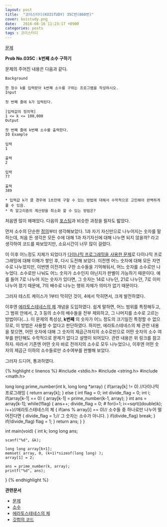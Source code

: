 ```yaml
---
layout: post
title:  "코이스터디(KOISTUDY) 35C번(860번)"
cover: koistudy.png
date:   2016-08-16 11:23:17 +0900
categories: posts
tags : 코이스터디
---
```


[문제](http://koistudy.net/?mid=prob_page&NO=860)

**Prob No.035C : k번째 소수 구하기**

문제의 주어진 내용은 다음과 같다.

    Background

    한 정수 k를 입력받아 k번째 소수를 구하는 프로그램을 작성하시오.
    Input

    첫 번째 줄에 k가 입력된다.

    [입력값의 정의역]
    1 <= k <= 100,000
    Output

    첫 번째 줄에 k번째 소수를 출력한다.
    IO Example

    입력
    1

    출력
    2

    입력
    77

    출력
    389

    * 입력값 k가 클 경우에 1초만에 구할 수 있는 방법에 대해서 수학적으로 고민해야 완벽하게 풀 수 있음.
    * 즉 알고리즘의 계산량을 최소화 할 수 있는 방법은?

처음엔 많이 헤매었다. 다음의 [포스팅](http://marobiana.tistory.com/89)과 비슷한 과정을 필자도 밟았다.

먼저 소수의 단순한 [정의](https://ko.wikipedia.org/wiki/소수_(수론))부터 생각해보았다. 1과 자기 자신만으로 나누어지는 숫자를 말하는데, 처음 든 생각은 모든 수에 대해 1과 자기자신에 대해 나누면 되지 않을까? 라고 생각하여 코드를 짜보았지만, 소요시간이 너무 많이 걸렸다.

이 이후 어느정도 지체가 되었다가 [다이나믹 프로그래밍을 사용한 문제](https://nugisquare.github.io/posts/2016/08/12/koi-155.html)로 다이나믹 프로그래밍에 대해 이해가 쌓인 후, 다시 도전해 보았다. 이전엔 어느 숫자에 대해 모든 자연수로 나누었지만, 이번엔 이전까지 구한 소수들을 기억해둬서, 어느 숫자를 소수로만 나누었다. 소수로만 나눠도 어느 숫자가 소수인지 아닌지가 판별이 가능하기 때문이다. 예를 들어 7로 나누어 지는 숫자가 있다면, 그 숫자는 14로 나누던, 21로 나누던, 7로 이미 나누어 졌기 때문에, 7의 배수로 나누는 행위 자체가 의미가 없기 때문이다.

그러자 테스트 케이스가 1부터 막히던 것이, 4에서 막히면서, 크게 발전하였다.

이후엔 [에라토스테네스의 체](https://namu.wiki/w/에라토스테네스의%20체) 개념을 도입하였다. 쉽게 말하면, 어느 범위를 특정해두고, 그 범위 안에서, 2, 3 등의 소수의 배수들을 전부 제외하고, 그 나머지를 소수로 고르는 방법이다(...). 이 문제의 특성상, **k번째** 의 숫자가 어느 정도의 크기일진 특정할 수 없으므로, 이 방법은 사용할 수 없다고 판단하였다. 하지만, 에라토스테네스의 체 관련 내용을 찾으면, 어떤 숫자에 대해 그 숫자의 제곱근까지의 소수로만으로 어떤 숫자의 소수 여부를 판단해도 수학적으로 문제가 없다고 설명이 되어있다. 관련 내용은 위 링크를 참고하자. 따라서 기존엔 어떤 숫자 바로 전까지의 소수로 모두 나누었으나, 이후엔 어떤 숫자의 제곱근 이하의 소수들로만 소수여부를 판별해 보았다.

그러자 드디어, 통과하였다.

{% highlight c linenos %}
#include <stdio.h>
#include <string.h>
#include <math.h>

long long prime_number(int k, long long *array)
{
	if(array[k] != 0) //다이나믹프로그래밍
	{
		return array[k];
	}
	else
	{
		int flag = 0;
		int divide_flag = 0;
		int i;
		if(array[k-1] == 0)
		{
			array[k-1] = prime_number(k-1, array);
		}
		int ans = array[k-1];
		while(!flag)
		{
			ans++; divide_flag = 0;
            #
			for(i=1; i<=sqrt((double)k); i++)//에라토스테네스의 체
			{
				if(ans % array[i] == 0)//   소수들 중 하나로만 나누어 떨어진다면
				{
					divide_flag = 1;//      그 숫자는 소수가 아니다.
				}
				if(divide_flag)
					break;
			}
			if(!divide_flag)
				flag = 1;
		}
		return ans;
	}
}

int main(void)
{
	int k;
	long long ans;

	scanf("%d", &k);

	long long array[k+1];
	memset( array, 0, (k+1)*sizeof(long long) );
	array[1] = 2;

	ans = prime_number(k, array);
	printf("%d", ans);
}
{% endhighlight %}

**관련문서**

- [문제](http://koistudy.net/?mid=prob_page&NO=860)
- [소수](https://ko.wikipedia.org/wiki/소수_(수론))
- [에라토스테네스의 체](https://namu.wiki/w/에라토스테네스의%20체)
- [깃헙의 코드](https://github.com/NugiSquare/C_Study/blob/master/koistudy/no860.c)
